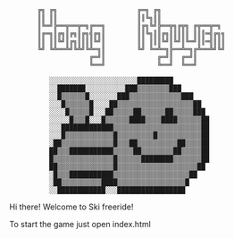            ╔╗ ╔╗                    ╔═╗ ╔╗
           ║║ ║║                    ║║╚╗║║
           ║╚═╝╠══╦══╦═╗╔══╗        ║╔╗╚╝╠══╦╗╔╦╗ ╔╦══╦═╗            
           ║╔═╗║╔╗║╔╗║╔╗╣╔╗║        ║║╚╗║║╔╗║║║║║ ║║║═╣╔╗╗
           ║║ ║║╚╝║╔╗║║║║╚╝║        ║║ ║║║╚╝║╚╝║╚═╝║║═╣║║║
           ╚╝ ╚╩══╩╝╚╩╝╚╩═╗║        ╚╝ ╚═╩═╗╠══╩═╗╔╩══╩╝╚╝
                        ╔═╝║             ╔═╝║  ╔═╝║
                        ╚══╝             ╚══╝  ╚══╝
              
              ░░░░░░░░░░░░░░░░░░░░░░█████████
              ░░███████░░░░░░░░░░███▒▒▒▒▒▒▒▒███
              ░░█▒▒▒▒▒▒█░░░░░░░███▒▒▒▒▒▒▒▒▒▒▒▒▒███
              ░░░█▒▒▒▒▒▒█░░░░██▒▒▒▒▒▒▒▒▒▒▒▒▒▒▒▒▒▒▒██
              ░░░░█▒▒▒▒▒█░░░██▒▒▒▒▒██▒▒▒▒▒▒██▒▒▒▒▒███
              ░░░░░█▒▒▒█░░░█▒▒▒▒▒▒████▒▒▒▒████▒▒▒▒▒▒██
              ░░░█████████████▒▒▒▒▒▒▒▒▒▒▒▒▒▒▒▒▒▒▒▒▒▒██
              ░░░█▒▒▒▒▒▒▒▒▒▒▒▒█▒▒▒▒▒▒▒▒▒█▒▒▒▒▒▒▒▒▒▒▒██
              ░██▒▒▒▒▒▒▒▒▒▒▒▒▒█▒▒▒██▒▒▒▒▒▒▒▒▒▒██▒▒▒▒██
              ██▒▒▒███████████▒▒▒▒▒██▒▒▒▒▒▒▒▒██▒▒▒▒▒██
              █▒▒▒▒▒▒▒▒▒▒▒▒▒▒▒█▒▒▒▒▒▒████████▒▒▒▒▒▒▒██
              ██▒▒▒▒▒▒▒▒▒▒▒▒▒▒█▒▒▒▒▒▒▒▒▒▒▒▒▒▒▒▒▒▒▒▒██
              ░█▒▒▒███████████▒▒▒▒▒▒▒▒▒▒▒▒▒▒▒▒▒▒▒██
              ░██▒▒▒▒▒▒▒▒▒▒████▒▒▒▒▒▒▒▒▒▒▒▒▒▒▒▒▒█
              ░░████████████░░░█████████████████

Hi there! Welcome to Ski freeride!

To start the game just open index.html
